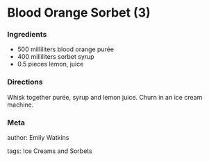 # Blood Orange Sorbet (3)

### Ingredients
 * 500 milliliters blood orange purée
 * 400 milliliters sorbet syrup
 * 0.5 pieces lemon, juice

### Directions

Whisk together purée, syrup and lemon juice.  Churn in an ice cream machine.

### Meta
author: Emily Watkins

tags: Ice Creams and Sorbets

